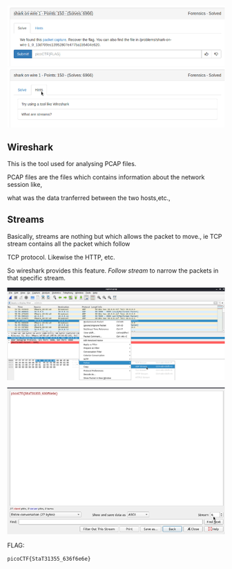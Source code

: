 ![](./images/question.png)
![](./images/hint.png)

## Wireshark 

This is the tool used for analysing PCAP files.

PCAP files are the files which contains information about the network session like,

what was the data tranferred between the two hosts,etc.,

## Streams

Basically, streams are nothing but which allows the packet to move., ie TCP stream contains all the packet which follow 

TCP protocol. Likewise the HTTP, etc.

So wireshark provides this feature. *Follow stream* to narrow the packets in that specific stream.


![](./images/img1.png)

![](./images/img2.png)

FLAG:
```
picoCTF{StaT31355_636f6e6e}
```

